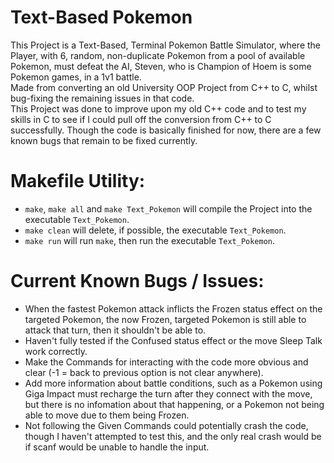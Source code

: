 # Text-Based Pokemon
This Project is a Text-Based, Terminal Pokemon Battle Simulator, where the Player, with 6, random, non-duplicate Pokemon from a pool of available Pokemon, must defeat the AI, Steven, who is Champion of Hoem is some Pokemon games, in a 1v1 battle.  
Made from converting an old University OOP Project from C++ to C, whilst bug-fixing the remaining issues in that code.  
This Project was done to improve upon my old C++ code and to test my skills in C to see if I could pull off the conversion from C++ to C successfully.
Though the code is basically finished for now, there are a few known bugs that remain to be fixed currently.
# Makefile Utility:
- `make`, `make all` and `make Text_Pokemon` will compile the Project into the executable `Text_Pokemon`.
- `make clean` will delete, if possible, the executable `Text_Pokemon`.
- `make run` will run `make`, then run the executable `Text_Pokemon`.
# Current Known Bugs / Issues:
- When the fastest Pokemon attack inflicts the Frozen status effect on the targeted Pokemon, the now Frozen, targeted Pokemon is still able to attack that turn, then it shouldn't be able to.
- Haven't fully tested if the Confused status effect or the move Sleep Talk work correctly.
- Make the Commands for interacting with the code more obvious and clear (-1 = back to previous option is not clear anywhere).
- Add more information about battle conditions, such as a Pokemon using Giga Impact must recharge the turn after they connect with the move, but there is no infomation about that happening, or a Pokemon not being able to move due to them being Frozen.
- Not following the Given Commands could potentially crash the code, though I haven't attempted to test this, and the only real crash would be if scanf would be unable to handle the input.
